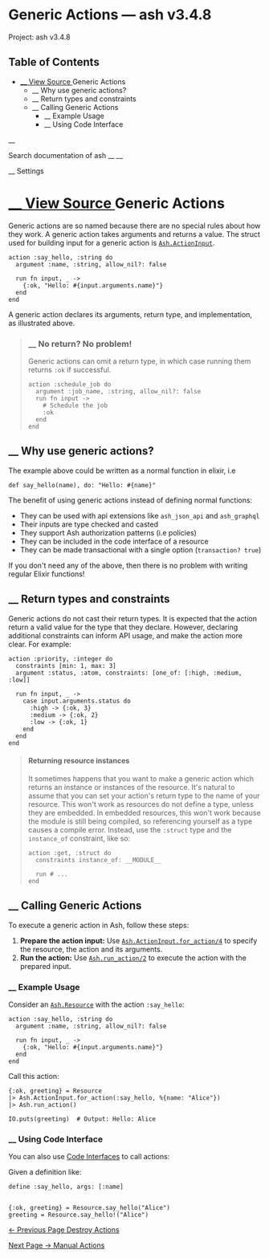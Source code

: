 # Generic Actions — ash v3.4.8

Project: ash v3.4.8

## Table of Contents

- [ __ View Source ](external_link) Generic Actions
  - __ Why use generic actions?
  - __ Return types and constraints
  - __ Calling Generic Actions
    - __ Example Usage
    - __ Using Code Interface

__

Search documentation of ash __ __

__ Settings

#  [ __ View Source ](external_link) Generic Actions

Generic actions are so named because there are no special rules about how they work. A generic action takes arguments and returns a value. The struct used for building input for a generic action is [`Ash.ActionInput`](external_link).
    
    
    action :say_hello, :string do
      argument :name, :string, allow_nil?: false
    
      run fn input, _ ->
        {:ok, "Hello: #{input.arguments.name}"}
      end
    end

A generic action declares its arguments, return type, and implementation, as illustrated above.

> ###  __ No return? No problem!
> 
> Generic actions can omit a return type, in which case running them returns `:ok` if successful.
>     
>     
>     action :schedule_job do
>       argument :job_name, :string, allow_nil?: false
>       run fn input ->
>         # Schedule the job
>         :ok
>       end
>     end

##  __ Why use generic actions?

The example above could be written as a normal function in elixir, i.e
    
    
    def say_hello(name), do: "Hello: #{name}"

The benefit of using generic actions instead of defining normal functions:

  * They can be used with api extensions like `ash_json_api` and `ash_graphql`
  * Their inputs are type checked and casted
  * They support Ash authorization patterns (i.e policies)
  * They can be included in the code interface of a resource
  * They can be made transactional with a single option (`transaction? true`)



If you don't need any of the above, then there is no problem with writing regular Elixir functions!

##  __ Return types and constraints

Generic actions do not cast their return types. It is expected that the action return a valid value for the type that they declare. However, declaring additional constraints can inform API usage, and make the action more clear. For example:
    
    
    action :priority, :integer do
      constraints [min: 1, max: 3]
      argument :status, :atom, constraints: [one_of: [:high, :medium, :low]]
    
      run fn input, _ ->
        case input.arguments.status do
          :high -> {:ok, 3}
          :medium -> {:ok, 2}
          :low -> {:ok, 1}
        end
      end
    end

> #### Returning resource instances
> 
> It sometimes happens that you want to make a generic action which returns an instance or instances of the resource. It's natural to assume that you can set your action's return type to the name of your resource. This won't work as resources do not define a type, unless they are embedded. In embedded resources, this won't work because the module is still being compiled, so referencing yourself as a type causes a compile error. Instead, use the `:struct` type and the `instance_of` constraint, like so:
>     
>     
>     action :get, :struct do
>       constraints instance_of: __MODULE__
>     
>       run # ...
>     end

##  __ Calling Generic Actions

To execute a generic action in Ash, follow these steps:

  1. **Prepare the action input:** Use [`Ash.ActionInput.for_action/4`](external_link) to specify the resource, the action and its arguments.
  2. **Run the action:** Use [`Ash.run_action/2`](external_link) to execute the action with the prepared input.



###  __ Example Usage

Consider an [`Ash.Resource`](external_link) with the action `:say_hello`:
    
    
    action :say_hello, :string do
      argument :name, :string, allow_nil?: false
    
      run fn input, _ ->
        {:ok, "Hello: #{input.arguments.name}"}
      end
    end

Call this action:
    
    
    {:ok, greeting} = Resource
    |> Ash.ActionInput.for_action(:say_hello, %{name: "Alice"})
    |> Ash.run_action()
    
    IO.puts(greeting)  # Output: Hello: Alice

###  __ Using Code Interface

You can also use [Code Interfaces](external_link) to call actions:

Given a definition like:
    
    
    define :say_hello, args: [:name]
    
    
    {:ok, greeting} = Resource.say_hello("Alice")
    greeting = Resource.say_hello!("Alice")

[ ← Previous Page  Destroy Actions  ](external_link)

[ Next Page →  Manual Actions  ](external_link)
